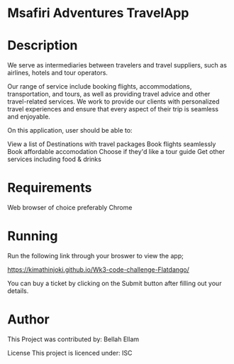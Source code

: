 # Msafiri Adventures TravelApp

# Description
We serve as intermediaries between travelers and travel suppliers, such as airlines, hotels and tour operators. 

Our range of service include booking flights, accommodations, transportation, and tours, as well as providing travel advice and other travel-related services. We work to provide our clients with personalized travel experiences and ensure that every aspect of their trip is seamless and enjoyable.

On this application, user should be able to:

View a list of Destinations with travel packages
Book flights seamlessly
Book affordable accomodation
Choose if they'd like a tour guide
Get other services including food & drinks

# Requirements
Web browser of choice preferably Chrome

# Running
Run the following link through your broswer to view the app;

https://kimathinjoki.github.io/Wk3-code-challenge-Flatdango/


You can buy a ticket by clicking on the Submit button after filling out your details.

# Author
This Project was contributed by: Bellah Ellam

License
This project is licenced under: ISC
